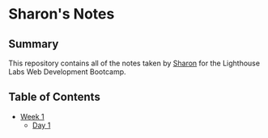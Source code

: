 # Sharon's Notes

## Summary

This repository contains all of the notes taken by [Sharon](https://github.com/sharonshlee) for the Lighthouse Labs Web Development Bootcamp.

## Table of Contents

- [Week 1](/Week_1)
  - [Day 1](/Week_1/Day_1)
